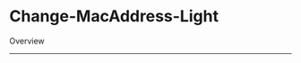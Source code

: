 # Change-MacAddress-Light

Overview
__________________________________________________________________________________________________________________________________________________

